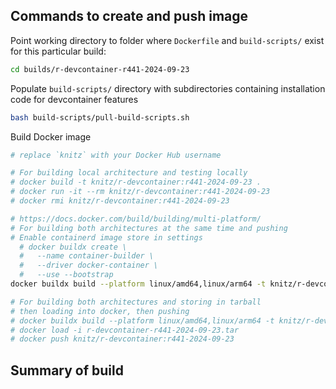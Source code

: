 ## Commands to create and push image

Point working directory to folder where `Dockerfile` and `build-scripts/` exist for this particular build:

``` bash
cd builds/r-devcontainer-r441-2024-09-23
```

Populate `build-scripts/` directory with subdirectories containing installation code for devcontainer features

``` bash
bash build-scripts/pull-build-scripts.sh
```

Build Docker image

``` bash
# replace `knitz` with your Docker Hub username

# For building local architecture and testing locally
# docker build -t knitz/r-devcontainer:r441-2024-09-23 .
# docker run -it --rm knitz/r-devcontainer:r441-2024-09-23
# docker rmi knitz/r-devcontainer:r441-2024-09-23

# https://docs.docker.com/build/building/multi-platform/
# For building both architectures at the same time and pushing
# Enable containerd image store in settings
  # docker buildx create \
  #   --name container-builder \
  #   --driver docker-container \
  #   --use --bootstrap
docker buildx build --platform linux/amd64,linux/arm64 -t knitz/r-devcontainer:r441-2024-09-23 --push .

# For building both architectures and storing in tarball
# then loading into docker, then pushing
# docker buildx build --platform linux/amd64,linux/arm64 -t knitz/r-devcontainer:r441-2024-09-23 -o type=docker,dest=r-devcontainer-r441-2024-09-23.tar .
# docker load -i r-devcontainer-r441-2024-09-23.tar
# docker push knitz/r-devcontainer:r441-2024-09-23
```

## Summary of build
